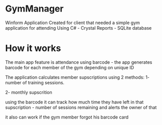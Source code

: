 # GymManager
Winform Application Created for client that needed a simple gym application for attending
Using C# - Crystal Reports - SQLite database

# How it works
The main app feature is attendance using barcode - the app generates barcode for each member of the gym depending on unique ID 

The application calculates member supscriptions using 2 methods:
1- number of training sessions.

2- monthly supscrition

using the barcode it can track how much time they have left in that supscription - number of sessions remaining and alerts the 
owner of that

it also can work if the gym member forgot his barcode card
